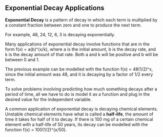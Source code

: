 Exponential Decay Applications
-------

**Exponential Decay** is a pattern of decay in which each term is multiplied by a constant fraction between zero and one to produce the next term.

For example, 48, 24, 12, 6, 3 is decaying exponentially.

Many applications of exponential decay involve functions that are in the form f(x) = a(b)^(x/k), where a is the initial amount, b is the decay rate, and k is the decay amount of that rate. Both a and k will be positive and b will be between 0 and 1.

The previous example can be modelled with the function f(x) = 48(1/2)^x, since the initial amount was 48, and it is decaying by a factor of 1/2 every term.

To solve problems involving predicting how much something decays after a period of time, all we have to do is model it as a function and plug in the desired value for the independent variable.

A common application of exponential decay is decaying chemical elements. Unstable chemical elements have what is called a **half-life**, the amount of time it takes for half of it to decay. If there is 100 mg of a certain chemical element with a half-life of 50 years, its decay can be modelled with the function f(x) = 100(1/2)^(x/50).